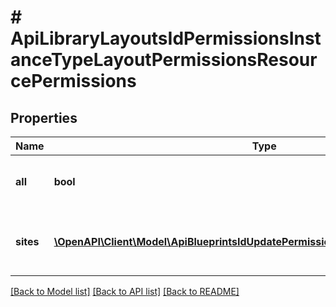 # # ApiLibraryLayoutsIdPermissionsInstanceTypeLayoutPermissionsResourcePermissions

## Properties

Name | Type | Description | Notes
------------ | ------------- | ------------- | -------------
**all** | **bool** | Set to true to grant access to all groups | [optional]
**sites** | [**\OpenAPI\Client\Model\ApiBlueprintsIdUpdatePermissionsResourcePermissionSites[]**](ApiBlueprintsIdUpdatePermissionsResourcePermissionSites.md) | Array of objects identifying groups with access | [optional]

[[Back to Model list]](../../README.md#models) [[Back to API list]](../../README.md#endpoints) [[Back to README]](../../README.md)
